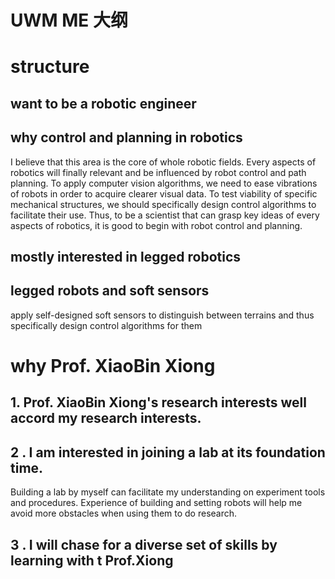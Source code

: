 # UWM ME 大纲

# structure

## want to be a robotic engineer

## why control and planning in robotics

I believe that this area is the core of whole robotic fields. Every aspects of robotics will finally relevant and be influenced by robot control and path planning. To apply computer vision algorithms, we need to ease vibrations of robots in order to acquire clearer visual data. To test viability of specific mechanical structures, we should specifically design control algorithms to facilitate their use.  Thus, to be a scientist that can grasp key ideas of every aspects of robotics, it is good to begin with robot control and planning.

## mostly interested in legged robotics

## legged robots and soft sensors

apply self-designed soft sensors to distinguish between terrains and thus specifically design control algorithms for them

# why Prof. XiaoBin Xiong

## 1. Prof. XiaoBin Xiong's research interests well accord my research interests.

## 2 . I am interested in joining a lab at its foundation time.

Building a lab by myself can facilitate my understanding on experiment tools and procedures. Experience of building and setting robots will help me avoid more obstacles when using them to do research.

## 3 . I will chase for a diverse set of skills by learning with t Prof.Xiong
